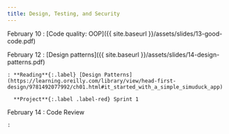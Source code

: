 ```yaml
---
title: Design, Testing, and Security
---
```


February 10
: [Code quality: OOP]({{ site.baseurl }}/assets/slides/13-good-code.pdf)

February 12
: [Design patterns]({{ site.baseurl }}/assets/slides/14-design-patterns.pdf)

    : **Reading**{:.label} [Design Patterns](https://learning.oreilly.com/library/view/head-first-design/9781492077992/ch01.html#it_started_with_a_simple_simuduck_app)

      **Project**{:.label .label-red} Sprint 1

February 14
: Code Review

    :
